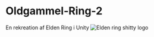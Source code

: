 # Oldgammel-Ring-2
 En rekreation af Elden Ring i Unity
![Elden ring shitty logo](https://github.com/Andr994k/Oldgammel-Ring-2/assets/118903552/ca9c75cd-c1e7-45c2-9132-908fc23159bc)
